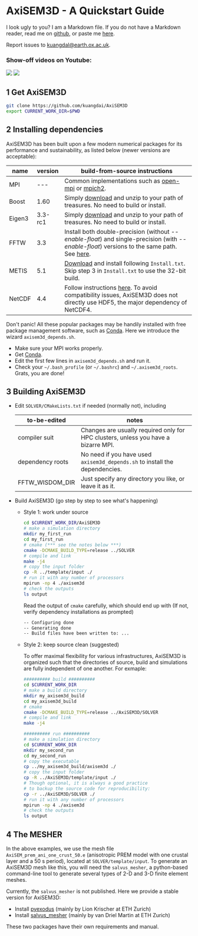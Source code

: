 # AxiSEM3D - A Quickstart Guide

I look ugly to you? I am a Markdown file. If you do not have a Markdown reader, read me on [github](https://github.com/kuangdai/AxiSEM3D), or paste me [here](http://dillinger.io/).

Report issues to kuangdal@earth.ox.ac.uk.

### Show-off videos on Youtube:
[![](https://img.youtube.com/vi/60cMKohNQoU/2.jpg)](https://www.youtube.com/watch?v=60cMKohNQoU)
[![](https://img.youtube.com/vi/nw98Xxy4TdM/2.jpg)](https://www.youtube.com/watch?v=nw98Xxy4TdM)

## 1 Get AxiSEM3D
```sh
git clone https://github.com/kuangdai/AxiSEM3D
export CURRENT_WORK_DIR=$PWD
```

## 2 Installing dependencies
AxiSEM3D has been built upon a few modern numerical packages for its performance and sustainability, as listed below (newer versions are acceptable):

name | version | build-from-source instructions
--- | --- | --- 
MPI | --- | Common implementations such as [open-mpi](https://www.open-mpi.org/) or [mpich2](http://www.mpich.org/).
Boost | 1.60 | Simply [download](https://sourceforge.net/projects/boost/files/boost/1.63.0/boost_1_63_0.tar.bz2) and unzip to your path of treasures. No need to build or install.
Eigen3 | 3.3-rc1 | Simply [download](http://bitbucket.org/eigen/eigen/get/3.3-rc1.tar.bz2) and unzip to your path of treasures. No need to build or install.
FFTW | 3.3 | Install both double-precision (without _--enable-float_) and single-precision (with _--enable-float_) versions to the same path. See [here](http://www.fftw.org/fftw2_doc/fftw_6.html).
METIS | 5.1 | [Download](http://glaros.dtc.umn.edu/gkhome/metis/metis/download) and install following `Install.txt`. Skip step 3 in `Install.txt` to use the 32-bit build. 
NetCDF | 4.4 | Follow instructions [here](https://www.unidata.ucar.edu/software/netcdf/docs/getting_and_building_netcdf.html). To avoid compatibility issues, AxiSEM3D does not directly use HDF5, the major dependency of NetCDF4. 

 Don't panic! All these popular packages may be handily installed with free package management software, such as [Conda](http://conda.pydata.org/docs/). Here we introduce the wizard `axisem3d_depends.sh`. 

* Make sure your MPI works properly. 
* Get [Conda](http://conda.pydata.org/docs/).  
* Edit the first few lines in `axisem3d_depends.sh` and run it.
* Check your `~/.bash_profile` (or `~/.bashrc`) and `~/.axisem3d_roots`. Grats, you are done!
    

## 3 Building AxiSEM3D
* Edit `SOLVER/CMakeLists.txt` if needed (normally not), including

    to-be-edited | notes
    ---|---
    compiler suit | Changes are usually required only for HPC clusters, unless you have a bizarre MPI. 
    dependency roots | No need if you have used `axisem3d_depends.sh` to install the dependencies.
    FFTW_WISDOM_DIR | Just specify any directory you like, or leave it as it. 
 
* Build AxiSEM3D (go step by step to see what's happening)

    * Style 1: work under source 

        ```sh
        cd $CURRENT_WORK_DIR/AxiSEM3D
        # make a simulation directory
        mkdir my_first_run
        cd my_first_run
        # cmake (*** see the notes below ***)
        cmake -DCMAKE_BUILD_TYPE=release ../SOLVER
        # compile and link
        make -j4
        # copy the input folder
        cp -R ../template/input ./
        # run it with any number of processors
        mpirun -np 4 ./axisem3d
        # check the outputs
        ls output
        ```
        
        Read the output of `cmake` carefully, which should end up with (If not, verify dependency installations as prompted)
        
      ```sh
      -- Configuring done
      -- Generating done
      -- Build files have been written to: ...
      ```
    
    * Style 2: keep source clean (suggested)
    
        To offer maximal flexibility for various infrastructures, AxiSEM3D is organized such that the directories of source, build and simulations are fully independent of one another. For exmaple:
        
        ```sh
        ########## build ##########
        cd $CURRENT_WORK_DIR
        # make a build directory
        mkdir my_axisem3d_build
        cd my_axisem3d_build
        # cmake
        cmake -DCMAKE_BUILD_TYPE=release ../AxiSEM3D/SOLVER
        # compile and link
        make -j4
        
        ########## run ##########
        # make a simulation directory
        cd $CURRENT_WORK_DIR
        mkdir my_second_run
        cd my_second_run
        # copy the executable 
        cp ../my_axisem3d_build/axisem3d ./
        # copy the input folder
        cp -R ../AxiSEM3D/template/input ./
        # Though optional, it is always a good practice 
        # to backup the source code for reproducibility:
        cp -r ../AxiSEM3D/SOLVER ./
        # run it with any number of processors
        mpirun -np 4 ./axisem3d
        # check the outputs
        ls output
        ```

## 4 The MESHER
In the above examples, we use the mesh file `AxiSEM_prem_ani_one_crust_50.e` (anisotropic PREM model with one crustal layer and a 50 s period), located at `SOLVER/template/input`. To generate an AxiSEM3D mesh like this, you will need the `salvus_mesher`, a python-based command-line tool to generate several types of 2-D and 3-D finite element meshes. 

Currently, the `salvus_mesher` is not published. Here we provide a stable version for AxiSEM3D:
* Install [pyexodus](https://github.com/SalvusHub/pyexodus) (mainly by Lion Krischer at ETH Zurich)
* Install [salvus_mesher](https://gitlab.com/Salvus/salvus_mesher) (mainly by van Driel Martin at ETH Zurich)

These two packages have their own requirements and manual. 



